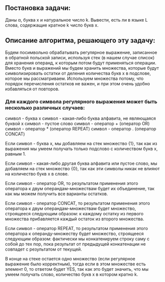 ## Постановка задачи:
Даны α, буква x и натуральное число k. Вывести, есть ли в языке L слова,
содержащие кратное k число букв x.

## Описание алгоритма, решающего эту задачу:
Будем посимвольно обрабатывать регулярное выражение, записанное в обратной польской записи, используя стек (в нашем случае список) для хранения операнд, к которым потом будут применяться операции. Вместо букв и выражений мы будем хранить множества, которые будут символизировать остатки от деления количества букв x в подслове, которое мы рассматриваем. Используем множества потому, что порядок перечисления остатков не важен, и при этом очень удобно избавляться от повторов.

### Для каждого символа регулярного выражения может быть несколько различных случаев:
символ - буква x
символ - какая-либо буква алфавита, не являющаяся буквой x
символ - пустое слово
символ - оператор + (оператор OR)
символ - оператор * (оператор REPEAT)
символ - оператор . (оператор CONCAT)

Если символ - буква x, мы добавляем на стек множество {1}, так как из выражения мы умеем получать только подслово с количеством букв x, равным 1.

Если символ - какая-либо другая буква алфавита или пустое слово, мы добавляем на стек множество {0}, так как эти символы никак не влияют на количество букв x в слове.

Если символ - оператор OR, то результатом применения этого оператора к двум операндам-множествам будет их объединение, так как мы можем получить все варианты остатков.

Если символ - оператор CONCAT, то результатом применения этого оператора к двум операндам-множествам будет множество, строящееся следующим образом: к каждому остатку из первого множества прибавляется каждый остаток из второго множества.

Если символ - оператор REPEAT, то результатом применения этого оператора к операнду-множеству будет множество, строящееся следующим образом: фактически мы конкатенируем строку саму с собой до тех пор, пока результат от предыдущей конкатенации не совпадет с результатом от текущей.

В конце на стеке остается одно множество (если регулярное выражение было корректным), тогда если в этом множестве есть элемент 0, то ответом будет YES, так как это будет значить, что мы умеем получать слово, количество букв x в котором кратно k.
